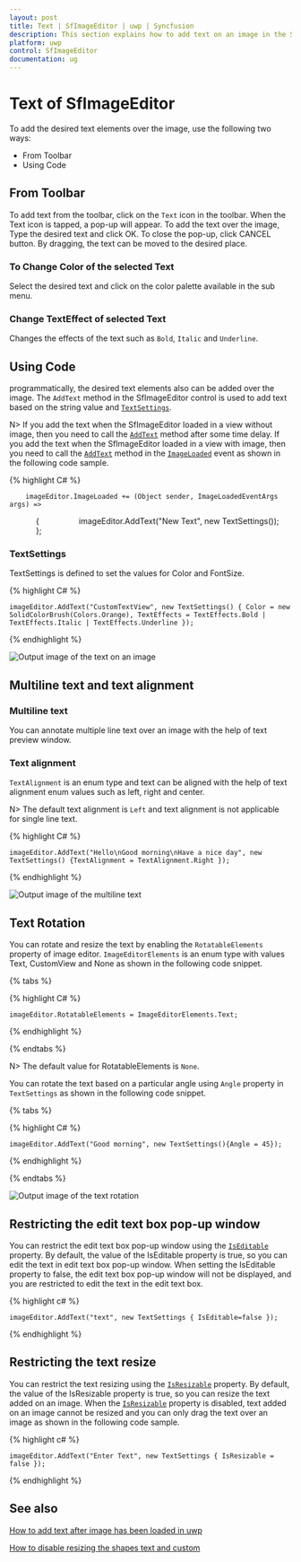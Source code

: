 ```yaml
---
layout: post
title: Text | SfImageEditor | uwp | Syncfusion
description: This section explains how to add text on an image in the Syncfusion SfImageEditor in UWP platform and also explains how to delete and resize the text.
platform: uwp
control: SfImageEditor
documentation: ug
---
```

# Text of SfImageEditor

To add the desired text elements over the image, use the following two ways:

* From Toolbar
* Using Code

## From Toolbar

To add text from the toolbar, click on the `Text` icon in the toolbar. When the Text icon is tapped, a pop-up will appear. To add the text over the image, Type the desired text and click OK. To close the pop-up, click CANCEL button. By dragging, the text can be moved to the desired place.

### To Change Color of the selected Text

Select the desired text and click on the color palette available in the sub menu.

### Change TextEffect of selected Text

Changes the effects of the text such as `Bold`, `Italic` and `Underline`. 

## Using Code

programmatically, the desired text elements also can be added over the image. The `AddText` method in the SfImageEditor control is used to add text based on the string value and [`TextSettings`](https://help.syncfusion.com/cr/uwp/sfimageeditor).

N> If you add the text when the SfImageEditor loaded in a view without image, then you need to call the [`AddText`](https://help.syncfusion.com/cr/uwp/Syncfusion.UI.Xaml.ImageEditor.SfImageEditor.html#Syncfusion_UI_Xaml_ImageEditor_SfImageEditor_AddText_System_String_Syncfusion_UI_Xaml_ImageEditor_TextSettings_) method after some time delay. If you add the text when the SfImageEditor loaded in a view with image, then you need to call the [`AddText`](https://help.syncfusion.com/cr/uwp/Syncfusion.UI.Xaml.ImageEditor.SfImageEditor.html#Syncfusion_UI_Xaml_ImageEditor_SfImageEditor_AddText_System_String_Syncfusion_UI_Xaml_ImageEditor_TextSettings_) method in the [`ImageLoaded`](https://help.syncfusion.com/cr/uwp/Syncfusion.UI.Xaml.ImageEditor.SfImageEditor.html#Syncfusion_UI_Xaml_ImageEditor_SfImageEditor_ImageLoaded) event as shown in the following code sample.

{% highlight C# %}

        imageEditor.ImageLoaded += (Object sender, ImageLoadedEventArgs args) =>
            {
                 imageEditor.AddText("New Text", new TextSettings());
            };

### TextSettings

TextSettings is defined to set the values for Color and FontSize.

{% highlight C# %}

    imageEditor.AddText("CustomTextView", new TextSettings() { Color = new SolidColorBrush(Colors.Orange), TextEffects = TextEffects.Bold | TextEffects.Italic | TextEffects.Underline });

{% endhighlight %}

![Output image of the text on an image](text_images/AddedText.png)

## Multiline text and text alignment

### Multiline text
You can annotate multiple line text over an image with the help of text preview window.

### Text alignment
`TextAlignment` is an enum type and text can be aligned with the help of text alignment enum values such as left, right and center. 

N> The default text alignment is `Left` and text alignment is not applicable for single line text.

{% highlight C# %}

    imageEditor.AddText("Hello\nGood morning\nHave a nice day", new TextSettings() {TextAlignment = TextAlignment.Right });

{% endhighlight %}

![Output image of the multiline text](text_images/multiline.png)

## Text Rotation

You can rotate and resize the text by enabling the `RotatableElements` property of image editor. `ImageEditorElements` is an enum type with values Text, CustomView and None as shown in the following code snippet.

{% tabs %}

{% highlight C# %}

    imageEditor.RotatableElements = ImageEditorElements.Text;   

{% endhighlight %}

{% endtabs %}

N> The default value for RotatableElements is `None`.

You can rotate the text based on a particular angle using `Angle` property in `TextSettings` as shown in the following code snippet. 

{% tabs %}

{% highlight C# %}

    imageEditor.AddText("Good morning", new TextSettings(){Angle = 45});    

{% endhighlight %}

{% endtabs %}

![Output image of the text rotation](text_images/textrotation.png)

## Restricting the edit text box pop-up window

You can restrict the edit text box pop-up window using the [`IsEditable`](https://help.syncfusion.com/cr/uwp/Syncfusion.UI.Xaml.ImageEditor.TextSettings.html#Syncfusion_UI_Xaml_ImageEditor_TextSettings_IsEditable) property. By default, the value of the IsEditable property is true, so you can edit the text in edit text box pop-up window. When setting the IsEditable property to false, the edit text box pop-up window will not be displayed, and you are restricted to edit the text in the edit text box. 

{% highlight c# %}

    imageEditor.AddText("text", new TextSettings { IsEditable=false });

{% endhighlight %}

## Restricting the text resize

You can restrict the text resizing using the [`IsResizable`](https://help.syncfusion.com/cr/uwp/Syncfusion.UI.Xaml.ImageEditor.TextSettings.html#Syncfusion_UI_Xaml_ImageEditor_TextSettings_IsResizable) property. By default, the value of the IsResizable property is true, so you can resize the text added on an image. When the [`IsResizable`](https://help.syncfusion.com/cr/uwp/Syncfusion.UI.Xaml.ImageEditor.TextSettings.html#Syncfusion_UI_Xaml_ImageEditor_TextSettings_IsResizable) property is disabled, text added on an image cannot be resized and you can only drag the text over an image as shown in the following code sample.

{% highlight c# %}

    imageEditor.AddText("Enter Text", new TextSettings { IsResizable = false });

{% endhighlight %}

## See also

[How to add text after image has been loaded in uwp](https://www.syncfusion.com/kb/10073/how-to-add-text-after-image-has-been-loaded-in-uwp)

[How to disable resizing the shapes text and custom](https://www.syncfusion.com/kb/9476/how-to-disable-resizing-the-shapes-text-and-customview)
